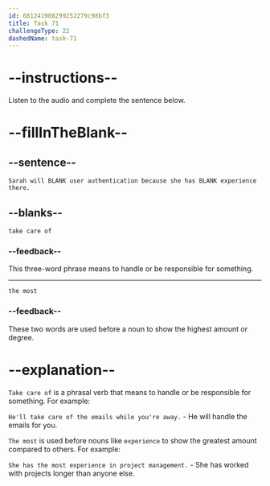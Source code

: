```yaml
---
id: 681241908299252279c98bf3
title: Task 71
challengeType: 22
dashedName: task-71
---
```


<!-- (Audio) Bob: Sarah will take care of user authentication because she has the most experience there. -->

# --instructions--

Listen to the audio and complete the sentence below.

# --fillInTheBlank--

## --sentence--

`Sarah will BLANK user authentication because she has BLANK experience there.`

## --blanks--

`take care of`

### --feedback--

This three-word phrase means to handle or be responsible for something.

---

`the most`

### --feedback--

These two words are used before a noun to show the highest amount or degree.

# --explanation--

`Take care of` is a phrasal verb that means to handle or be responsible for something. For example:

`He'll take care of the emails while you're away.` - He will handle the emails for you.

`The most` is used before nouns like `experience` to show the greatest amount compared to others. For example:

`She has the most experience in project management.` - She has worked with projects longer than anyone else.
